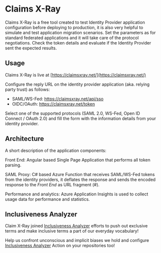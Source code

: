 # Claims X-Ray

Claims X-Ray is a free tool created to test Identity Provider application configuration before deploying to production, it is also very helpful to simulate and test application migration scenarios. Set the parameters as for standard federated applications and it will take care of the protocol negotiations. Check the token details and evaluate if the Identity Provider sent the expected results.


## Usage

Claims X-Ray is live at [https://claimsxray.net/](https://claimsxray.net/)

Configure the reply URL on the identity provider application (aka. relying party trust) as follows:
- SAML/WS-Fed: https://claimsxray.net/api/sso
- OIDC/OAuth: https://claimsxray.net/token

Select one of the supported protocols (SAML 2.0, WS-Fed, Open ID Connect / OAuth 2.0) and fill the form with the information details from your identity provider.  


## Architecture

A short description of the application components:

Front End: Angular based Single Page Application that performs all token parsing. 

SAML Proxy: C# based Azure Function that receives SAML/WS-Fed tokens from the identity providers, it deflates the response and sends the encoded response to the *Front End* as URL fragment (#).

Performance and analytics: Azure Application Insights is used to collect usage data for performance and statistics. 


## Inclusiveness Analyzer

Claim X-Ray joined [Inclusiveness Analyzer] efforts to push out exclusive terms and make inclusive terms a part of our everyday vocabulary! 

Help us confront unconscious and implicit biases we hold and configure [Inclusiveness Analyzer] Action on your repositories too!

[Inclusiveness Analyzer]: https://github.com/marketplace/actions/inclusiveness-analyzer
